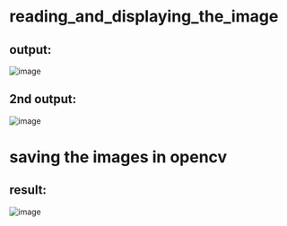 # reading_and_displaying_the_image

## output:
![image](https://github.com/user-attachments/assets/0b95f82a-69fc-445b-8a6c-94198ae5c1ad)

## 2nd output:
![image](https://github.com/user-attachments/assets/03052baa-46ed-4eaa-96e7-4e9bd3f152ff)

# saving the images in opencv

## result:
![image](https://github.com/user-attachments/assets/df933503-6f7b-4470-b419-9f10723e4267)


